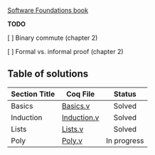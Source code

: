 [Software Foundations book](https://softwarefoundations.cis.upenn.edu/)

**TODO**

[ ] Binary commute (chapter 2)

[ ] Formal vs. informal proof (chapter 2)

## Table of solutions

| Section Title   | Coq File                           | Status    |
|-----------------|------------------------------------|:---------:|
| Basics          | [Basics.v](./lf/Basics.v)        | Solved    |
| Induction       | [Induction.v](./lf/Induction.v)  | Solved    |
| Lists           | [Lists.v](./lf/Lists.v)          | Solved    |
| Poly            | [Poly.v](./lf/Poly.v)            | In progress    |
